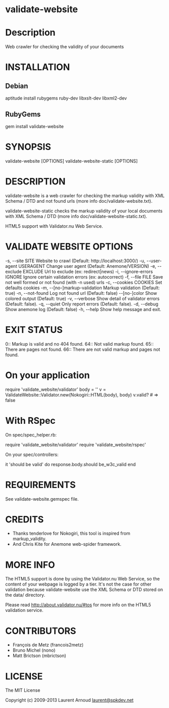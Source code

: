 validate-website
================

Description
===========

Web crawler for checking the validity of your documents

INSTALLATION
============

Debian
------

  aptitude install rubygems ruby-dev libxslt-dev libxml2-dev

RubyGems
--------

  gem install validate-website

SYNOPSIS
========

  validate-website [OPTIONS]
  validate-website-static [OPTIONS]

DESCRIPTION
===========

validate-website is a web crawler for checking the markup validity with XML
Schema / DTD and not found urls (more info doc/validate-website.txt).

validate-website-static checks the markup validity of your local documents with
XML Schema / DTD (more info doc/validate-website-static.txt).

HTML5 support with Validator.nu Web Service.

VALIDATE WEBSITE OPTIONS
========================

  -s, --site SITE
      Website to crawl (Default: http://localhost:3000/)
  -u, --user-agent USERAGENT
      Change user agent (Default: Anemone/VERSION)
  -e, --exclude EXCLUDE
      Url to exclude (ex: redirect|news)
  -i, --ignore-errors IGNORE
      Ignore certain validation errors (ex: autocorrect)
  -f, --file FILE
      Save not well formed or not found (with -n used) urls
  -c, --cookies COOKIES
      Set defaults cookies
  -m, --[no-]markup-validation
      Markup validation (Default: true)
  -n, --not-found
      Log not found url (Default: false)
  --[no-]color
      Show colored output (Default: true)
  -v, --verbose
      Show detail of validator errors (Default: false).
  -q, --quiet
      Only report errors (Default: false).
  -d, --debug
      Show anemone log (Default: false)
  -h, --help
      Show help message and exit.

EXIT STATUS
===========

0::
  Markup is valid and no 404 found.
64::
  Not valid markup found.
65::
  There are pages not found.
66::
  There are not valid markup and pages not found.

On your application
===================

  require 'validate_website/validator'
  body = '<!DOCTYPE html><html></html>'
  v = ValidateWebsite::Validator.new(Nokogiri::HTML(body), body)
  v.valid? # => false

With RSpec
==========

On spec/spec_helper.rb:

  require 'validate_website/validator'
  require 'validate_website/rspec'

On your spec/controllers:

  it 'should be valid' do
    response.body.should be_w3c_valid
  end

REQUIREMENTS
============

See validate-website.gemspec file.

CREDITS
=======

* Thanks tenderlove for Nokogiri, this tool is inspired from markup_validity.
* And Chris Kite for Anemone web-spider framework.

MORE INFO
=========

The HTML5 support is done by using the Validator.nu Web Service, so the content
of your webpage is logged by a tier. It's not the case for other validation
because validate-website use the XML Schema or DTD stored on the data/ directory.

Please read http://about.validator.nu/#tos for more info on the HTML5
validation service.

CONTRIBUTORS
============

* François de Metz (francois2metz)
* Bruno Michel (nono)
* Matt Brictson (mbrictson)

LICENSE
=======

The MIT License

Copyright (c) 2009-2013 Laurent Arnoud <laurent@spkdev.net>
